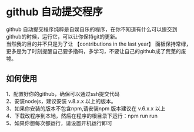 # github 自动提交程序

github 自动提交程序纯粹是自娱自乐的程序，在你不知道有什么可以提交到github的时候，运行它，可以让你保持git的更新。    
当然我的目的并不只是为了让 【contributions in the last year】 面板保持常绿，更多是为了时刻提醒自己要多撸码，多学习，不要让自己的github成了荒芜的废墟。 

## 如何使用
  1、配置好你的github，确保可以通过ssh提交代码  
  2、安装nodejs，建议安装 v.8.x.x 以上的版本。  
  3、如果你安装的版本不包含npm,请安装npm 版本建议在 v.6.x.x 以上  
  4、下载改程序到本地，然后在程序的根目录下运行：npm run run  
  5、如果你想每次都运行，请设置开机运行即可
